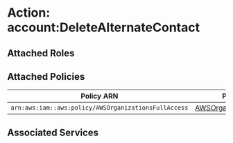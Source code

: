 # Action: account:DeleteAlternateContact

## Attached Roles

## Attached Policies

| Policy ARN | Policy Name |
|------------|-------------|
| `arn:aws:iam::aws:policy/AWSOrganizationsFullAccess` | [AWSOrganizationsFullAccess](../policies.md#awsorganizationsfullaccess) |

## Associated Services

